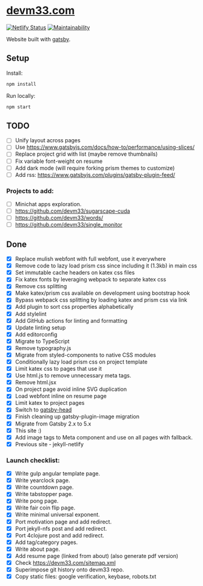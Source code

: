 # [devm33.com](https://devm33.com)

[![Netlify Status](https://api.netlify.com/api/v1/badges/c78b918f-2b19-453b-9db9-492b844a6e6d/deploy-status)](https://app.netlify.com/sites/devm33-com/deploys)
[![Maintainability](https://api.codeclimate.com/v1/badges/105482f3c9c668c64fc9/maintainability)](https://codeclimate.com/github/devm33/devm33.com/maintainability)

Website built with [gatsby](https://www.gatsbyjs.org).

## Setup

Install:

```sh
npm install
```

Run locally:

```sh
npm start
```

## TODO

- [ ] Unify layout across pages
- [ ] Use https://www.gatsbyjs.com/docs/how-to/performance/using-slices/
- [ ] Replace project grid with list (maybe remove thumbnails)
- [ ] Fix variable font-weight on resume
- [ ] Add dark mode (will require forking prism themes to customize)
- [ ] Add rss: https://www.gatsbyjs.com/plugins/gatsby-plugin-feed/

### Projects to add:

- [ ] Minichat apps exploration.
- [ ] https://github.com/devm33/sugarscape-cuda
- [ ] https://github.com/devm33/words/
- [ ] https://github.com/devm33/single_monitor

## Done

- [x] Replace mulish webfont with full webfont, use it everywhere
- [x] Remove code to lazy load prism css since including it (1.3kb) in main css
- [x] Set immutable cache headers on katex css files
- [x] Fix katex fonts by leveraging webpack to separate katex css
- [x] Remove css splitting
- [x] Make katex/prism css available on development using bootstrap hook
- [x] Bypass webpack css splitting by loading katex and prism css via link
- [x] Add plugin to sort css properties alphabetically
- [x] Add stylelint
- [x] Add GitHub actions for linting and formatting
- [x] Update linting setup
- [x] Add editorconfig
- [x] Migrate to TypeScript
- [x] Remove typography.js
- [x] Migrate from styled-components to native CSS modules
- [x] Conditionally lazy load prism css on project template
- [x] Limit katex css to pages that use it
- [x] Use html.js to remove unnecessary meta tags.
- [x] Remove html.jsx
- [x] On project page avoid inline SVG duplication
- [x] Load webfont inline on resume page
- [x] Limit katex to project pages
- [x] Switch to
      [gatsby-head](https://www.gatsbyjs.com/docs/reference/built-in-components/gatsby-head/)
- [x] Finish cleaning up gatsby-plugin-image migration
- [x] Migrate from Gatsby 2.x to 5.x
- [x] This site :)
- [x] Add image tags to Meta component and use on all pages with fallback.
- [x] Previous site - jekyll-netlify

### Launch checklist:

- [x] Write gulp angular template page.
- [x] Write yearclock page.
- [x] Write countdown page.
- [x] Write tabstopper page.
- [x] Write pong page.
- [x] Write fair coin flip page.
- [x] Write minimal universal exponent.
- [x] Port motivation page and add redirect.
- [x] Port jekyll-nfs post and add redirect.
- [x] Port 4clojure post and add redirect.
- [x] Add tag/category pages.
- [x] Write about page.
- [x] Add resume page (linked from about) (also generate pdf version)
- [x] Check https://devm33.com/sitemap.xml
- [x] Superimpose git history onto devm33 repo.
- [x] Copy static files: google verification, keybase, robots.txt
